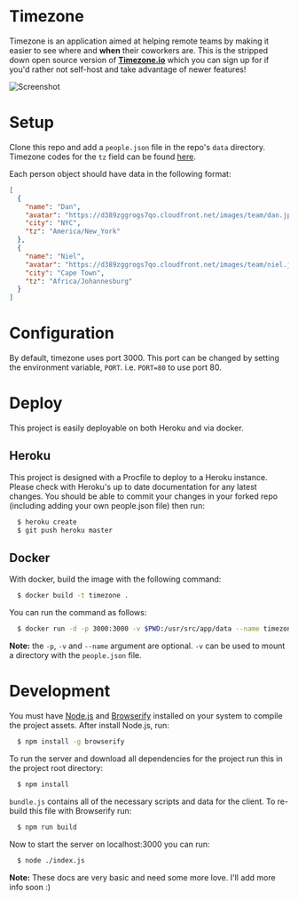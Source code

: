 # Timezone

Timezone is an application aimed at helping remote teams by making it
easier to see where and **when** their coworkers are. This is the stripped
down open source version of **[Timezone.io](http://timezone.io)** which
you can sign up for if you'd rather not self-host and take advantage of
newer features!

![Screenshot](https://dl.dropboxusercontent.com/u/50627698/timezone-github.png)

# Setup

Clone this repo and add a `people.json` file in the repo's
`data` directory.  Timezone codes for the `tz` field can be found
[here](http://momentjs.com/timezone/).

Each person object should have data in the following format:

```json
[
  {
    "name": "Dan",
    "avatar": "https://d389zggrogs7qo.cloudfront.net/images/team/dan.jpg",
    "city": "NYC",
    "tz": "America/New_York"
  },
  {
    "name": "Niel",
    "avatar": "https://d389zggrogs7qo.cloudfront.net/images/team/niel.jpg",
    "city": "Cape Town",
    "tz": "Africa/Johannesburg"
  }
]
```

# Configuration

By default, timezone uses port 3000.  This port can be changed by setting
the environment variable, `PORT`.  i.e. `PORT=80` to use port 80.

# Deploy

This project is easily deployable on both Heroku and via docker.

## Heroku

This project is designed with a Procfile to deploy to a Heroku
instance. Please check with Heroku's up to date documentation for any
latest changes. You should be able to commit your changes in your forked
repo (including adding your own people.json file) then run:

```bash
  $ heroku create
  $ git push heroku master
```
## Docker

With docker, build the image with the following command:

```bash
  $ docker build -t timezone .
```

You can run the command as follows:

```bash
  $ docker run -d -p 3000:3000 -v $PWD:/usr/src/app/data --name timezone timezone
```

**Note:** the `-p`, `-v` and `--name` argument are optional.  `-v`
can be used to mount a directory with the `people.json` file.

# Development

You must have [Node.js](http://nodejs.org/) and [Browserify](http://browserify.org/)
installed on your system to compile the project assets. After install Node.js, run:

```bash
  $ npm install -g browserify
```

To run the server and download all dependencies for the project run this in the
project root directory:

```bash
  $ npm install
```

`bundle.js` contains all of the necessary scripts and data for the client.
To re-build this file with Browserify run:

```bash
  $ npm run build
```

Now to start the server on localhost:3000 you can run:

```bash
  $ node ./index.js
```

**Note:** These docs are very basic and need some more love. I'll add more info
soon  :)
